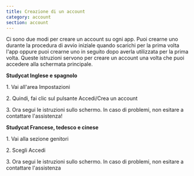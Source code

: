 ```yaml
---
title: Creazione di un account
category: account
section: account
---
```

Ci sono due modi per creare un account su ogni app. Puoi crearne uno durante la procedura di avvio iniziale quando scarichi per la prima volta l'app oppure puoi crearne uno in seguito dopo averla utilizzata per la prima volta. Queste istruzioni servono per creare un account una volta che puoi accedere alla schermata principale.

**Studycat Inglese e spagnolo**

1\. Vai all'area Impostazioni

2\. Quindi, fai clic sul pulsante Accedi/Crea un account

3\. Ora segui le istruzioni sullo schermo. In caso di problemi, non esitare a contattare l'assistenza!

**Studycat Francese, tedesco e cinese**

1\. Vai alla sezione genitori

2\. Scegli Accedi

3\. Ora segui le istruzioni sullo schermo. In caso di problemi, non esitare a contattare l'assistenza
